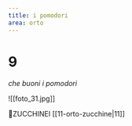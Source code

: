 ```yaml
---
title: i pomodori
area: orto
---
```

# 9
_che buoni i pomodori_

![[foto_31.jpg]]

👀ZUCCHINEI [[11-orto-zucchine|11]]
